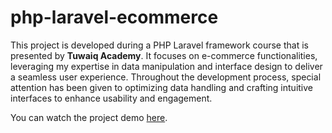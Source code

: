 # php-laravel-ecommerce
This project is developed during a PHP Laravel framework course that is presented by **Tuwaiq Academy**. It focuses on e-commerce functionalities, leveraging my expertise in data manipulation and interface design to deliver a seamless user experience. Throughout the development process, special attention has been given to optimizing data handling and crafting intuitive interfaces to enhance usability and engagement.

You can watch the project demo [here](https://github.com/ArwaAsiri/php-laravel-ecommerce/blob/main/Project%20Demo.mp4).
